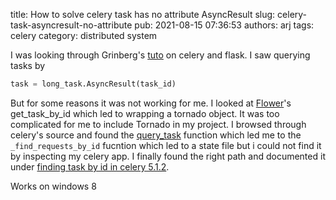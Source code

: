 title: How to solve celery task has no attribute AsyncResult
slug: celery-task-asyncresult-no-attribute
pub: 2021-08-15 07:36:53
authors: arj
tags: celery
category: distributed system

I was looking through Grinberg's [tuto](https://blog.miguelgrinberg.com/post/using-celery-with-flask) on celery and flask. I saw querying tasks by


```python
task = long_task.AsyncResult(task_id)

```


But for some reasons it was not working for me. I looked at [Flower](https://github.com/mher/flower/blob/ce5f0de7b25bc42ef9fb909340ba9fe9c8f903f0/flower/views/tasks.py#L17)'s get\_task\_by\_id which led to wrapping a tornado object. It was too complicated for me to include Tornado in my project. I browsed through celery's source and found the [query\_task](https://github.com/celery/celery/blob/3cf5072ee5f95744024f60e0f4a77eb2edb8959f/celery/worker/control.py#L106) function which led me to the `_find_requests_by_id` fucntion which led to a state file but i could not find it by inspecting my celery app. I finally found the right path and documented it under [finding task by id in celery 5.1.2](https://www.pythonkitchen.com/how-to-query-task-by-id-in-celery/).

Works on windows 8
